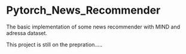 # Pytorch_News_Recommender

The basic implementation of some news recommender with MIND and adressa dataset.

This project is still on the prepration.....